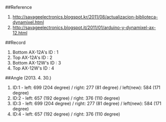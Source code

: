 ##Reference
1. http://savageelectronics.blogspot.kr/2011/08/actualizacion-biblioteca-dynamixel.html
2. http://savageelectronics.blogspot.it/2011/01/arduino-y-dynamixel-ax-12.html

##Record
1. Bottom AX-12A's ID : 1
2. Top AX-12A's ID : 2
3. Bottom AX-12W's ID : 3
4. Top AX-12W's ID : 4

##Angle (2013. 4. 30.)
1. ID:1 - left: 699 (204 degree) / right: 277 (81 degree) / left(new): 584 (171 degree)
2. ID:2 - left: 657 (192 degree) / right: 376 (110 degree)
3. ID:3 - left: 699 (204 degree) / right: 277 (81 degree) / left(new): 584 (171 degree)
4. ID:4 - left: 657 (192 degree) / right: 376 (110 degree)
